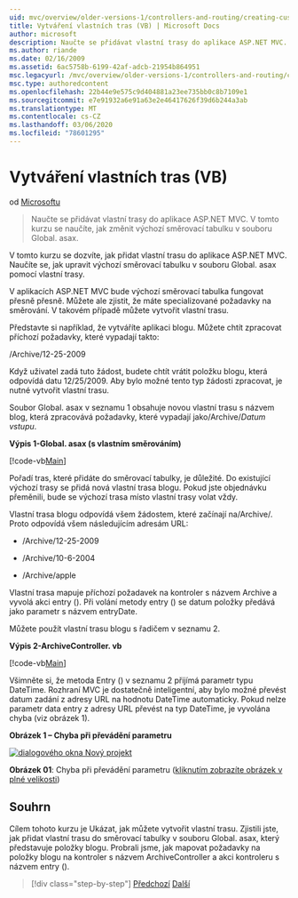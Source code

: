 ```yaml
---
uid: mvc/overview/older-versions-1/controllers-and-routing/creating-custom-routes-vb
title: Vytváření vlastních tras (VB) | Microsoft Docs
author: microsoft
description: Naučte se přidávat vlastní trasy do aplikace ASP.NET MVC. V tomto kurzu se naučíte, jak změnit výchozí směrovací tabulku v souboru Global. asax.
ms.author: riande
ms.date: 02/16/2009
ms.assetid: 6ac5758b-6199-42af-adcb-21954b864951
msc.legacyurl: /mvc/overview/older-versions-1/controllers-and-routing/creating-custom-routes-vb
msc.type: authoredcontent
ms.openlocfilehash: 22b44e9e575c9d404881a23ee735bb0c8b7109e1
ms.sourcegitcommit: e7e91932a6e91a63e2e46417626f39d6b244a3ab
ms.translationtype: MT
ms.contentlocale: cs-CZ
ms.lasthandoff: 03/06/2020
ms.locfileid: "78601295"
---
```

# <a name="creating-custom-routes-vb"></a>Vytváření vlastních tras (VB)

od [Microsoftu](https://github.com/microsoft)

> Naučte se přidávat vlastní trasy do aplikace ASP.NET MVC. V tomto kurzu se naučíte, jak změnit výchozí směrovací tabulku v souboru Global. asax.

V tomto kurzu se dozvíte, jak přidat vlastní trasu do aplikace ASP.NET MVC. Naučíte se, jak upravit výchozí směrovací tabulku v souboru Global. asax pomocí vlastní trasy.

V aplikacích ASP.NET MVC bude výchozí směrovací tabulka fungovat přesně přesně. Můžete ale zjistit, že máte specializované požadavky na směrování. V takovém případě můžete vytvořit vlastní trasu.

Představte si například, že vytváříte aplikaci blogu. Můžete chtít zpracovat příchozí požadavky, které vypadají takto:

/Archive/12-25-2009

Když uživatel zadá tuto žádost, budete chtít vrátit položku blogu, která odpovídá datu 12/25/2009. Aby bylo možné tento typ žádosti zpracovat, je nutné vytvořit vlastní trasu.

Soubor Global. asax v seznamu 1 obsahuje novou vlastní trasu s názvem blog, která zpracovává požadavky, které vypadají jako/Archive/*Datum vstupu*.

**Výpis 1-Global. asax (s vlastním směrováním)**

[!code-vb[Main](creating-custom-routes-vb/samples/sample1.vb)]

Pořadí tras, které přidáte do směrovací tabulky, je důležité. Do existující výchozí trasy se přidá nová vlastní trasa blogu. Pokud jste objednávku přeměnili, bude se výchozí trasa místo vlastní trasy volat vždy.

Vlastní trasa blogu odpovídá všem žádostem, které začínají na/Archive/. Proto odpovídá všem následujícím adresám URL:

- /Archive/12-25-2009

- /Archive/10-6-2004

- /Archive/apple

Vlastní trasa mapuje příchozí požadavek na kontroler s názvem Archive a vyvolá akci entry (). Při volání metody entry () se datum položky předává jako parametr s názvem entryDate.

Můžete použít vlastní trasu blogu s řadičem v seznamu 2.

**Výpis 2-ArchiveController. vb**

[!code-vb[Main](creating-custom-routes-vb/samples/sample2.vb)]

Všimněte si, že metoda Entry () v seznamu 2 přijímá parametr typu DateTime. Rozhraní MVC je dostatečně inteligentní, aby bylo možné převést datum zadání z adresy URL na hodnotu DateTime automaticky. Pokud nelze parametr data entry z adresy URL převést na typ DateTime, je vyvolána chyba (viz obrázek 1).

**Obrázek 1 – Chyba při převádění parametru**

[![dialogového okna Nový projekt](creating-custom-routes-vb/_static/image1.jpg)](creating-custom-routes-vb/_static/image1.png)

**Obrázek 01**: Chyba při převádění parametru ([kliknutím zobrazíte obrázek v plné velikosti](creating-custom-routes-vb/_static/image2.png))

## <a name="summary"></a>Souhrn

Cílem tohoto kurzu je Ukázat, jak můžete vytvořit vlastní trasu. Zjistili jste, jak přidat vlastní trasu do směrovací tabulky v souboru Global. asax, který představuje položky blogu. Probrali jsme, jak mapovat požadavky na položky blogu na kontroler s názvem ArchiveController a akci kontroleru s názvem entry ().

> [!div class="step-by-step"]
> [Předchozí](asp-net-mvc-controller-overview-vb.md)
> [Další](creating-a-route-constraint-vb.md)
